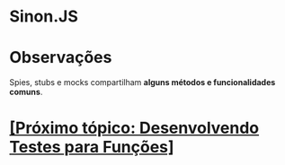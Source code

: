 # Sinon.JS

# Observações

Spies, stubs e mocks compartilham **alguns métodos e funcionalidades comuns**.

# [[Próximo tópico: Desenvolvendo Testes para Funções]](../desenvolvendo-testes-funcoes.md)